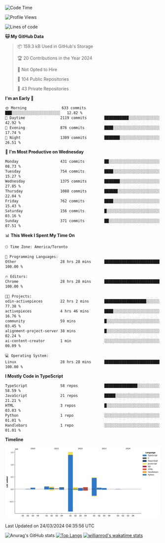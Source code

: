 <!--START_SECTION:waka-->
![Code Time](http://img.shields.io/badge/Code%20Time-1%2C337%20hrs%2035%20mins-blue)

![Profile Views](http://img.shields.io/badge/Profile%20Views-0-blue)

![Lines of code](https://img.shields.io/badge/From%20Hello%20World%20I%27ve%20Written-2.7%20million%20lines%20of%20code-blue)

**🐱 My GitHub Data** 

> 📦 159.3 kB Used in GitHub's Storage 
 > 
> 🏆 20 Contributions in the Year 2024
 > 
> 🚫 Not Opted to Hire
 > 
> 📜 104 Public Repositories 
 > 
> 🔑 43 Private Repositories 
 > 
**I'm an Early 🐤** 

```text
🌞 Morning                633 commits         ███░░░░░░░░░░░░░░░░░░░░░░   12.82 % 
🌆 Daytime                2119 commits        ███████████░░░░░░░░░░░░░░   42.92 % 
🌃 Evening                876 commits         ████░░░░░░░░░░░░░░░░░░░░░   17.74 % 
🌙 Night                  1309 commits        ███████░░░░░░░░░░░░░░░░░░   26.51 % 
```
📅 **I'm Most Productive on Wednesday** 

```text
Monday                   431 commits         ██░░░░░░░░░░░░░░░░░░░░░░░   08.73 % 
Tuesday                  754 commits         ████░░░░░░░░░░░░░░░░░░░░░   15.27 % 
Wednesday                1375 commits        ███████░░░░░░░░░░░░░░░░░░   27.85 % 
Thursday                 1088 commits        ██████░░░░░░░░░░░░░░░░░░░   22.04 % 
Friday                   762 commits         ████░░░░░░░░░░░░░░░░░░░░░   15.43 % 
Saturday                 156 commits         █░░░░░░░░░░░░░░░░░░░░░░░░   03.16 % 
Sunday                   371 commits         ██░░░░░░░░░░░░░░░░░░░░░░░   07.51 % 
```


📊 **This Week I Spent My Time On** 

```text
🕑︎ Time Zone: America/Toronto

💬 Programming Languages: 
Other                    28 hrs 28 mins      █████████████████████████   100.00 % 

🔥 Editors: 
Chrome                   28 hrs 28 mins      █████████████████████████   100.00 % 

🐱‍💻 Projects: 
odin-activepieces        22 hrs 2 mins       ███████████████████░░░░░░   77.38 % 
activepieces             4 hrs 46 mins       ████░░░░░░░░░░░░░░░░░░░░░   16.76 % 
community                59 mins             █░░░░░░░░░░░░░░░░░░░░░░░░   03.45 % 
alignment-project-server 38 mins             █░░░░░░░░░░░░░░░░░░░░░░░░   02.24 % 
ai-content-creator       1 min               ░░░░░░░░░░░░░░░░░░░░░░░░░   00.09 % 

💻 Operating System: 
Linux                    28 hrs 28 mins      █████████████████████████   100.00 % 
```

**I Mostly Code in TypeScript** 

```text
TypeScript               58 repos            ███████████████░░░░░░░░░░   58.59 % 
JavaScript               21 repos            █████░░░░░░░░░░░░░░░░░░░░   21.21 % 
HTML                     3 repos             █░░░░░░░░░░░░░░░░░░░░░░░░   03.03 % 
Python                   1 repo              ░░░░░░░░░░░░░░░░░░░░░░░░░   01.01 % 
Handlebars               1 repo              ░░░░░░░░░░░░░░░░░░░░░░░░░   01.01 % 
```



**Timeline**

![Lines of Code chart](https://raw.githubusercontent.com/wise-introvert/wise-introvert/master/assets/bar_graph.png)


 Last Updated on 24/03/2024 04:35:56 UTC
<!--END_SECTION:waka-->

![Anurag's GitHub stats](https://github-readme-stats.vercel.app/api?username=wise-introvert&count_private=true&show_icons=true)
[![Top Langs](https://github-readme-stats.vercel.app/api/top-langs/?username=wise-introvert&langs_count=10)](https://github.com/anuraghazra/github-readme-stats)
[![willianrod's wakatime stats](https://github-readme-stats.vercel.app/api/wakatime?username=wiseintrovert)](https://github.com/anuraghazra/github-readme-stats)
